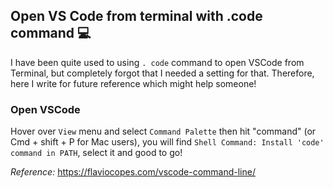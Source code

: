 ## Open VS Code from terminal with .code command 💻

I have been quite used to using `. code` command to open VSCode from Terminal, but completely forgot that I needed a setting for that. Therefore, here I write for future reference which might help someone!

### Open VSCode
Hover over `View` menu and select `Command Palette` then hit "command" (or Cmd + shift + P for Mac users), you will find `Shell Command: Install 'code' command in PATH`, select it and good to go!

*Reference:*
<https://flaviocopes.com/vscode-command-line/>